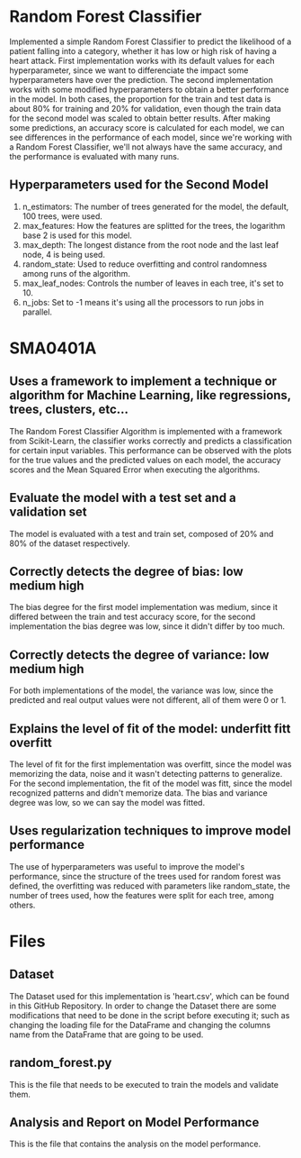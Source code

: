 # Random Forest Classifier

Implemented a simple Random Forest Classifier to predict the likelihood of a patient falling into a category, whether it has low or high risk of having a heart attack. First implementation works with its default values for each hyperparameter, since we want to differenciate the impact some hyperparameters have over the prediction. The second implementation works with some modified hyperparameters to obtain a better performance in the model. In both cases, the proportion for the train and test data is about 80% for training and 20% for validation, even though the train data for the second model was scaled to obtain better results. After making some predictions, an accuracy score is calculated for each model, we can see differences in the performance of each model, since we're working with a Random Forest Classifier, we'll not always have the same accuracy, and the performance is evaluated with many runs.

## Hyperparameters used for the Second Model
1. n_estimators: The number of trees generated for the model, the default, 100 trees, were used.
2. max_features: How the features are splitted for the trees, the logarithm base 2 is used for this model.
3. max_depth: The longest distance from the root node and the last leaf node, 4 is being used.
4. random_state: Used to reduce overfitting and control randomness among runs of the algorithm.
5. max_leaf_nodes: Controls the number of leaves in each tree, it's set to 10.
6. n_jobs: Set to -1 means it's using all the processors to run jobs in parallel.

# SMA0401A
## Uses a framework to implement a technique or algorithm for Machine Learning, like regressions, trees, clusters, etc...
The Random Forest Classifier Algorithm is implemented with a framework from Scikit-Learn, the classifier works correctly and predicts a classification for certain input variables. This performance can be observed with the plots for the true values and the predicted values on each model, the accuracy scores and the Mean Squared Error when executing the algorithms.
## Evaluate the model with a test set and a validation set
The model is evaluated with a test and train set, composed of 20% and 80% of the dataset respectively.
## Correctly detects the degree of bias: low medium high
The bias degree for the first model implementation was medium, since it differed between the train and test accuracy score, for the second implementation the bias degree was low, since it didn't differ by too much.
## Correctly detects the degree of variance: low medium high
For both implementations of the model, the variance was low, since the predicted and real output values were not different, all of them were 0 or 1.
## Explains the level of fit of the model: underfitt fitt overfitt
The level of fit for the first implementation was overfitt, since the model was memorizing the data, noise and it wasn't detecting patterns to generalize. For the second implementation, the fit of the model was fitt, since the model recognized patterns and didn't memorize data. The bias and variance degree was low, so we can say the model was fitted.
## Uses regularization techniques to improve model performance
The use of hyperparameters was useful to improve the model's performance, since the structure of the trees used for random forest was defined, the overfitting was reduced with parameters like random_state, the number of trees used, how the features were split for each tree, among others.

# Files
## Dataset
The Dataset used for this implementation is 'heart.csv', which can be found in this GitHub Repository. In order to change the Dataset there are some modifications that need to be done in the script before executing it; such as changing the loading file for the DataFrame and changing the columns name from the DataFrame that are going to be used.
## random_forest.py
This is the file that needs to be executed to train the models and validate them.
## Analysis and Report on Model Performance
This is the file that contains the analysis on the model performance.
